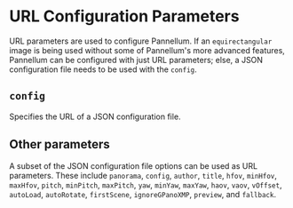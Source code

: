 # URL Configuration Parameters

URL parameters are used to configure Pannellum. If an `equirectangular` image
is being used without some of Pannellum's more advanced features, Pannellum can
be configured with just URL parameters; else, a JSON configuration file needs
to be used with the `config`.


## `config`

Specifies the URL of a JSON configuration file.


## Other parameters

A subset of the JSON configuration file options can be used as URL parameters.
These include `panorama`, `config`, `author`, `title`, `hfov`, `minHfov`, `maxHfov`,
`pitch`, `minPitch`, `maxPitch`, `yaw`, `minYaw`, `maxYaw`,
`haov`, `vaov`, `vOffset`, `autoLoad`, `autoRotate`, `firstScene`,
`ignoreGPanoXMP`, `preview`, and `fallback`.
